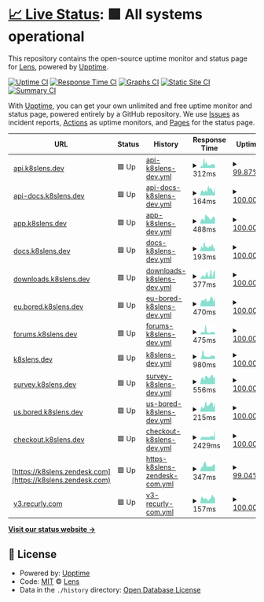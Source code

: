 # [📈 Live Status](https://status.k8slens.dev): <!--live status--> **🟩 All systems operational**

This repository contains the open-source uptime monitor and status page for [Lens](https://k8slens.dev/), powered by [Upptime](https://github.com/upptime/upptime).

[![Uptime CI](https://github.com/lensapp/k8slens-status/workflows/Uptime%20CI/badge.svg)](https://github.com/lensapp/k8slens-status/actions?query=workflow%3A%22Uptime+CI%22)
[![Response Time CI](https://github.com/lensapp/k8slens-status/workflows/Response%20Time%20CI/badge.svg)](https://github.com/lensapp/k8slens-status/actions?query=workflow%3A%22Response+Time+CI%22)
[![Graphs CI](https://github.com/lensapp/k8slens-status/workflows/Graphs%20CI/badge.svg)](https://github.com/lensapp/k8slens-status/actions?query=workflow%3A%22Graphs+CI%22)
[![Static Site CI](https://github.com/lensapp/k8slens-status/workflows/Static%20Site%20CI/badge.svg)](https://github.com/lensapp/k8slens-status/actions?query=workflow%3A%22Static+Site+CI%22)
[![Summary CI](https://github.com/lensapp/k8slens-status/workflows/Summary%20CI/badge.svg)](https://github.com/lensapp/k8slens-status/actions?query=workflow%3A%22Summary+CI%22)

With [Upptime](https://upptime.js.org), you can get your own unlimited and free uptime monitor and status page, powered entirely by a GitHub repository. We use [Issues](https://github.com/lensapp/k8slens-status/issues) as incident reports, [Actions](https://github.com/lensapp/k8slens-status/actions) as uptime monitors, and [Pages](https://status.k8slens.dev) for the status page.

<!--start: status pages-->
<!-- This summary is generated by Upptime (https://github.com/upptime/upptime) -->
<!-- Do not edit this manually, your changes will be overwritten -->
<!-- prettier-ignore -->
| URL | Status | History | Response Time | Uptime |
| --- | ------ | ------- | ------------- | ------ |
| <img alt="" src="https://icons.duckduckgo.com/ip3/api.k8slens.dev.ico" height="13"> [api.k8slens.dev](https://api.k8slens.dev) | 🟩 Up | [api-k8slens-dev.yml](https://github.com/lensapp/k8slens-status/commits/HEAD/history/api-k8slens-dev.yml) | <details><summary><img alt="Response time graph" src="./graphs/api-k8slens-dev/response-time-week.png" height="20"> 312ms</summary><br><a href="https://status.k8slens.dev/history/api-k8slens-dev"><img alt="Response time 319" src="https://img.shields.io/endpoint?url=https%3A%2F%2Fraw.githubusercontent.com%2Flensapp%2Fk8slens-status%2FHEAD%2Fapi%2Fapi-k8slens-dev%2Fresponse-time.json"></a><br><a href="https://status.k8slens.dev/history/api-k8slens-dev"><img alt="24-hour response time 340" src="https://img.shields.io/endpoint?url=https%3A%2F%2Fraw.githubusercontent.com%2Flensapp%2Fk8slens-status%2FHEAD%2Fapi%2Fapi-k8slens-dev%2Fresponse-time-day.json"></a><br><a href="https://status.k8slens.dev/history/api-k8slens-dev"><img alt="7-day response time 312" src="https://img.shields.io/endpoint?url=https%3A%2F%2Fraw.githubusercontent.com%2Flensapp%2Fk8slens-status%2FHEAD%2Fapi%2Fapi-k8slens-dev%2Fresponse-time-week.json"></a><br><a href="https://status.k8slens.dev/history/api-k8slens-dev"><img alt="30-day response time 302" src="https://img.shields.io/endpoint?url=https%3A%2F%2Fraw.githubusercontent.com%2Flensapp%2Fk8slens-status%2FHEAD%2Fapi%2Fapi-k8slens-dev%2Fresponse-time-month.json"></a><br><a href="https://status.k8slens.dev/history/api-k8slens-dev"><img alt="1-year response time 326" src="https://img.shields.io/endpoint?url=https%3A%2F%2Fraw.githubusercontent.com%2Flensapp%2Fk8slens-status%2FHEAD%2Fapi%2Fapi-k8slens-dev%2Fresponse-time-year.json"></a></details> | <details><summary><a href="https://status.k8slens.dev/history/api-k8slens-dev">99.87%</a></summary><a href="https://status.k8slens.dev/history/api-k8slens-dev"><img alt="All-time uptime 99.79%" src="https://img.shields.io/endpoint?url=https%3A%2F%2Fraw.githubusercontent.com%2Flensapp%2Fk8slens-status%2FHEAD%2Fapi%2Fapi-k8slens-dev%2Fuptime.json"></a><br><a href="https://status.k8slens.dev/history/api-k8slens-dev"><img alt="24-hour uptime 100.00%" src="https://img.shields.io/endpoint?url=https%3A%2F%2Fraw.githubusercontent.com%2Flensapp%2Fk8slens-status%2FHEAD%2Fapi%2Fapi-k8slens-dev%2Fuptime-day.json"></a><br><a href="https://status.k8slens.dev/history/api-k8slens-dev"><img alt="7-day uptime 99.87%" src="https://img.shields.io/endpoint?url=https%3A%2F%2Fraw.githubusercontent.com%2Flensapp%2Fk8slens-status%2FHEAD%2Fapi%2Fapi-k8slens-dev%2Fuptime-week.json"></a><br><a href="https://status.k8slens.dev/history/api-k8slens-dev"><img alt="30-day uptime 99.97%" src="https://img.shields.io/endpoint?url=https%3A%2F%2Fraw.githubusercontent.com%2Flensapp%2Fk8slens-status%2FHEAD%2Fapi%2Fapi-k8slens-dev%2Fuptime-month.json"></a><br><a href="https://status.k8slens.dev/history/api-k8slens-dev"><img alt="1-year uptime 99.44%" src="https://img.shields.io/endpoint?url=https%3A%2F%2Fraw.githubusercontent.com%2Flensapp%2Fk8slens-status%2FHEAD%2Fapi%2Fapi-k8slens-dev%2Fuptime-year.json"></a></details>
| <img alt="" src="https://icons.duckduckgo.com/ip3/api-docs.k8slens.dev.ico" height="13"> [api-docs.k8slens.dev](https://api-docs.k8slens.dev) | 🟩 Up | [api-docs-k8slens-dev.yml](https://github.com/lensapp/k8slens-status/commits/HEAD/history/api-docs-k8slens-dev.yml) | <details><summary><img alt="Response time graph" src="./graphs/api-docs-k8slens-dev/response-time-week.png" height="20"> 164ms</summary><br><a href="https://status.k8slens.dev/history/api-docs-k8slens-dev"><img alt="Response time 123" src="https://img.shields.io/endpoint?url=https%3A%2F%2Fraw.githubusercontent.com%2Flensapp%2Fk8slens-status%2FHEAD%2Fapi%2Fapi-docs-k8slens-dev%2Fresponse-time.json"></a><br><a href="https://status.k8slens.dev/history/api-docs-k8slens-dev"><img alt="24-hour response time 138" src="https://img.shields.io/endpoint?url=https%3A%2F%2Fraw.githubusercontent.com%2Flensapp%2Fk8slens-status%2FHEAD%2Fapi%2Fapi-docs-k8slens-dev%2Fresponse-time-day.json"></a><br><a href="https://status.k8slens.dev/history/api-docs-k8slens-dev"><img alt="7-day response time 164" src="https://img.shields.io/endpoint?url=https%3A%2F%2Fraw.githubusercontent.com%2Flensapp%2Fk8slens-status%2FHEAD%2Fapi%2Fapi-docs-k8slens-dev%2Fresponse-time-week.json"></a><br><a href="https://status.k8slens.dev/history/api-docs-k8slens-dev"><img alt="30-day response time 144" src="https://img.shields.io/endpoint?url=https%3A%2F%2Fraw.githubusercontent.com%2Flensapp%2Fk8slens-status%2FHEAD%2Fapi%2Fapi-docs-k8slens-dev%2Fresponse-time-month.json"></a><br><a href="https://status.k8slens.dev/history/api-docs-k8slens-dev"><img alt="1-year response time 126" src="https://img.shields.io/endpoint?url=https%3A%2F%2Fraw.githubusercontent.com%2Flensapp%2Fk8slens-status%2FHEAD%2Fapi%2Fapi-docs-k8slens-dev%2Fresponse-time-year.json"></a></details> | <details><summary><a href="https://status.k8slens.dev/history/api-docs-k8slens-dev">100.00%</a></summary><a href="https://status.k8slens.dev/history/api-docs-k8slens-dev"><img alt="All-time uptime 100.00%" src="https://img.shields.io/endpoint?url=https%3A%2F%2Fraw.githubusercontent.com%2Flensapp%2Fk8slens-status%2FHEAD%2Fapi%2Fapi-docs-k8slens-dev%2Fuptime.json"></a><br><a href="https://status.k8slens.dev/history/api-docs-k8slens-dev"><img alt="24-hour uptime 100.00%" src="https://img.shields.io/endpoint?url=https%3A%2F%2Fraw.githubusercontent.com%2Flensapp%2Fk8slens-status%2FHEAD%2Fapi%2Fapi-docs-k8slens-dev%2Fuptime-day.json"></a><br><a href="https://status.k8slens.dev/history/api-docs-k8slens-dev"><img alt="7-day uptime 100.00%" src="https://img.shields.io/endpoint?url=https%3A%2F%2Fraw.githubusercontent.com%2Flensapp%2Fk8slens-status%2FHEAD%2Fapi%2Fapi-docs-k8slens-dev%2Fuptime-week.json"></a><br><a href="https://status.k8slens.dev/history/api-docs-k8slens-dev"><img alt="30-day uptime 100.00%" src="https://img.shields.io/endpoint?url=https%3A%2F%2Fraw.githubusercontent.com%2Flensapp%2Fk8slens-status%2FHEAD%2Fapi%2Fapi-docs-k8slens-dev%2Fuptime-month.json"></a><br><a href="https://status.k8slens.dev/history/api-docs-k8slens-dev"><img alt="1-year uptime 100.00%" src="https://img.shields.io/endpoint?url=https%3A%2F%2Fraw.githubusercontent.com%2Flensapp%2Fk8slens-status%2FHEAD%2Fapi%2Fapi-docs-k8slens-dev%2Fuptime-year.json"></a></details>
| <img alt="" src="https://icons.duckduckgo.com/ip3/app.k8slens.dev.ico" height="13"> [app.k8slens.dev](https://app.k8slens.dev/auth/realms/lensCloud/protocol/openid-connect/3p-cookies/step1.html) | 🟩 Up | [app-k8slens-dev.yml](https://github.com/lensapp/k8slens-status/commits/HEAD/history/app-k8slens-dev.yml) | <details><summary><img alt="Response time graph" src="./graphs/app-k8slens-dev/response-time-week.png" height="20"> 488ms</summary><br><a href="https://status.k8slens.dev/history/app-k8slens-dev"><img alt="Response time 643" src="https://img.shields.io/endpoint?url=https%3A%2F%2Fraw.githubusercontent.com%2Flensapp%2Fk8slens-status%2FHEAD%2Fapi%2Fapp-k8slens-dev%2Fresponse-time.json"></a><br><a href="https://status.k8slens.dev/history/app-k8slens-dev"><img alt="24-hour response time 932" src="https://img.shields.io/endpoint?url=https%3A%2F%2Fraw.githubusercontent.com%2Flensapp%2Fk8slens-status%2FHEAD%2Fapi%2Fapp-k8slens-dev%2Fresponse-time-day.json"></a><br><a href="https://status.k8slens.dev/history/app-k8slens-dev"><img alt="7-day response time 488" src="https://img.shields.io/endpoint?url=https%3A%2F%2Fraw.githubusercontent.com%2Flensapp%2Fk8slens-status%2FHEAD%2Fapi%2Fapp-k8slens-dev%2Fresponse-time-week.json"></a><br><a href="https://status.k8slens.dev/history/app-k8slens-dev"><img alt="30-day response time 880" src="https://img.shields.io/endpoint?url=https%3A%2F%2Fraw.githubusercontent.com%2Flensapp%2Fk8slens-status%2FHEAD%2Fapi%2Fapp-k8slens-dev%2Fresponse-time-month.json"></a><br><a href="https://status.k8slens.dev/history/app-k8slens-dev"><img alt="1-year response time 646" src="https://img.shields.io/endpoint?url=https%3A%2F%2Fraw.githubusercontent.com%2Flensapp%2Fk8slens-status%2FHEAD%2Fapi%2Fapp-k8slens-dev%2Fresponse-time-year.json"></a></details> | <details><summary><a href="https://status.k8slens.dev/history/app-k8slens-dev">100.00%</a></summary><a href="https://status.k8slens.dev/history/app-k8slens-dev"><img alt="All-time uptime 99.88%" src="https://img.shields.io/endpoint?url=https%3A%2F%2Fraw.githubusercontent.com%2Flensapp%2Fk8slens-status%2FHEAD%2Fapi%2Fapp-k8slens-dev%2Fuptime.json"></a><br><a href="https://status.k8slens.dev/history/app-k8slens-dev"><img alt="24-hour uptime 100.00%" src="https://img.shields.io/endpoint?url=https%3A%2F%2Fraw.githubusercontent.com%2Flensapp%2Fk8slens-status%2FHEAD%2Fapi%2Fapp-k8slens-dev%2Fuptime-day.json"></a><br><a href="https://status.k8slens.dev/history/app-k8slens-dev"><img alt="7-day uptime 100.00%" src="https://img.shields.io/endpoint?url=https%3A%2F%2Fraw.githubusercontent.com%2Flensapp%2Fk8slens-status%2FHEAD%2Fapi%2Fapp-k8slens-dev%2Fuptime-week.json"></a><br><a href="https://status.k8slens.dev/history/app-k8slens-dev"><img alt="30-day uptime 99.96%" src="https://img.shields.io/endpoint?url=https%3A%2F%2Fraw.githubusercontent.com%2Flensapp%2Fk8slens-status%2FHEAD%2Fapi%2Fapp-k8slens-dev%2Fuptime-month.json"></a><br><a href="https://status.k8slens.dev/history/app-k8slens-dev"><img alt="1-year uptime 99.92%" src="https://img.shields.io/endpoint?url=https%3A%2F%2Fraw.githubusercontent.com%2Flensapp%2Fk8slens-status%2FHEAD%2Fapi%2Fapp-k8slens-dev%2Fuptime-year.json"></a></details>
| <img alt="" src="https://icons.duckduckgo.com/ip3/docs.k8slens.dev.ico" height="13"> [docs.k8slens.dev](https://docs.k8slens.dev) | 🟩 Up | [docs-k8slens-dev.yml](https://github.com/lensapp/k8slens-status/commits/HEAD/history/docs-k8slens-dev.yml) | <details><summary><img alt="Response time graph" src="./graphs/docs-k8slens-dev/response-time-week.png" height="20"> 193ms</summary><br><a href="https://status.k8slens.dev/history/docs-k8slens-dev"><img alt="Response time 150" src="https://img.shields.io/endpoint?url=https%3A%2F%2Fraw.githubusercontent.com%2Flensapp%2Fk8slens-status%2FHEAD%2Fapi%2Fdocs-k8slens-dev%2Fresponse-time.json"></a><br><a href="https://status.k8slens.dev/history/docs-k8slens-dev"><img alt="24-hour response time 1015" src="https://img.shields.io/endpoint?url=https%3A%2F%2Fraw.githubusercontent.com%2Flensapp%2Fk8slens-status%2FHEAD%2Fapi%2Fdocs-k8slens-dev%2Fresponse-time-day.json"></a><br><a href="https://status.k8slens.dev/history/docs-k8slens-dev"><img alt="7-day response time 193" src="https://img.shields.io/endpoint?url=https%3A%2F%2Fraw.githubusercontent.com%2Flensapp%2Fk8slens-status%2FHEAD%2Fapi%2Fdocs-k8slens-dev%2Fresponse-time-week.json"></a><br><a href="https://status.k8slens.dev/history/docs-k8slens-dev"><img alt="30-day response time 158" src="https://img.shields.io/endpoint?url=https%3A%2F%2Fraw.githubusercontent.com%2Flensapp%2Fk8slens-status%2FHEAD%2Fapi%2Fdocs-k8slens-dev%2Fresponse-time-month.json"></a><br><a href="https://status.k8slens.dev/history/docs-k8slens-dev"><img alt="1-year response time 141" src="https://img.shields.io/endpoint?url=https%3A%2F%2Fraw.githubusercontent.com%2Flensapp%2Fk8slens-status%2FHEAD%2Fapi%2Fdocs-k8slens-dev%2Fresponse-time-year.json"></a></details> | <details><summary><a href="https://status.k8slens.dev/history/docs-k8slens-dev">100.00%</a></summary><a href="https://status.k8slens.dev/history/docs-k8slens-dev"><img alt="All-time uptime 100.00%" src="https://img.shields.io/endpoint?url=https%3A%2F%2Fraw.githubusercontent.com%2Flensapp%2Fk8slens-status%2FHEAD%2Fapi%2Fdocs-k8slens-dev%2Fuptime.json"></a><br><a href="https://status.k8slens.dev/history/docs-k8slens-dev"><img alt="24-hour uptime 100.00%" src="https://img.shields.io/endpoint?url=https%3A%2F%2Fraw.githubusercontent.com%2Flensapp%2Fk8slens-status%2FHEAD%2Fapi%2Fdocs-k8slens-dev%2Fuptime-day.json"></a><br><a href="https://status.k8slens.dev/history/docs-k8slens-dev"><img alt="7-day uptime 100.00%" src="https://img.shields.io/endpoint?url=https%3A%2F%2Fraw.githubusercontent.com%2Flensapp%2Fk8slens-status%2FHEAD%2Fapi%2Fdocs-k8slens-dev%2Fuptime-week.json"></a><br><a href="https://status.k8slens.dev/history/docs-k8slens-dev"><img alt="30-day uptime 100.00%" src="https://img.shields.io/endpoint?url=https%3A%2F%2Fraw.githubusercontent.com%2Flensapp%2Fk8slens-status%2FHEAD%2Fapi%2Fdocs-k8slens-dev%2Fuptime-month.json"></a><br><a href="https://status.k8slens.dev/history/docs-k8slens-dev"><img alt="1-year uptime 100.00%" src="https://img.shields.io/endpoint?url=https%3A%2F%2Fraw.githubusercontent.com%2Flensapp%2Fk8slens-status%2FHEAD%2Fapi%2Fdocs-k8slens-dev%2Fuptime-year.json"></a></details>
| <img alt="" src="https://icons.duckduckgo.com/ip3/downloads.k8slens.dev.ico" height="13"> [downloads.k8slens.dev](https://downloads.k8slens.dev/ide/latest.yml) | 🟩 Up | [downloads-k8slens-dev.yml](https://github.com/lensapp/k8slens-status/commits/HEAD/history/downloads-k8slens-dev.yml) | <details><summary><img alt="Response time graph" src="./graphs/downloads-k8slens-dev/response-time-week.png" height="20"> 377ms</summary><br><a href="https://status.k8slens.dev/history/downloads-k8slens-dev"><img alt="Response time 257" src="https://img.shields.io/endpoint?url=https%3A%2F%2Fraw.githubusercontent.com%2Flensapp%2Fk8slens-status%2FHEAD%2Fapi%2Fdownloads-k8slens-dev%2Fresponse-time.json"></a><br><a href="https://status.k8slens.dev/history/downloads-k8slens-dev"><img alt="24-hour response time 574" src="https://img.shields.io/endpoint?url=https%3A%2F%2Fraw.githubusercontent.com%2Flensapp%2Fk8slens-status%2FHEAD%2Fapi%2Fdownloads-k8slens-dev%2Fresponse-time-day.json"></a><br><a href="https://status.k8slens.dev/history/downloads-k8slens-dev"><img alt="7-day response time 377" src="https://img.shields.io/endpoint?url=https%3A%2F%2Fraw.githubusercontent.com%2Flensapp%2Fk8slens-status%2FHEAD%2Fapi%2Fdownloads-k8slens-dev%2Fresponse-time-week.json"></a><br><a href="https://status.k8slens.dev/history/downloads-k8slens-dev"><img alt="30-day response time 393" src="https://img.shields.io/endpoint?url=https%3A%2F%2Fraw.githubusercontent.com%2Flensapp%2Fk8slens-status%2FHEAD%2Fapi%2Fdownloads-k8slens-dev%2Fresponse-time-month.json"></a><br><a href="https://status.k8slens.dev/history/downloads-k8slens-dev"><img alt="1-year response time 262" src="https://img.shields.io/endpoint?url=https%3A%2F%2Fraw.githubusercontent.com%2Flensapp%2Fk8slens-status%2FHEAD%2Fapi%2Fdownloads-k8slens-dev%2Fresponse-time-year.json"></a></details> | <details><summary><a href="https://status.k8slens.dev/history/downloads-k8slens-dev">100.00%</a></summary><a href="https://status.k8slens.dev/history/downloads-k8slens-dev"><img alt="All-time uptime 99.94%" src="https://img.shields.io/endpoint?url=https%3A%2F%2Fraw.githubusercontent.com%2Flensapp%2Fk8slens-status%2FHEAD%2Fapi%2Fdownloads-k8slens-dev%2Fuptime.json"></a><br><a href="https://status.k8slens.dev/history/downloads-k8slens-dev"><img alt="24-hour uptime 100.00%" src="https://img.shields.io/endpoint?url=https%3A%2F%2Fraw.githubusercontent.com%2Flensapp%2Fk8slens-status%2FHEAD%2Fapi%2Fdownloads-k8slens-dev%2Fuptime-day.json"></a><br><a href="https://status.k8slens.dev/history/downloads-k8slens-dev"><img alt="7-day uptime 100.00%" src="https://img.shields.io/endpoint?url=https%3A%2F%2Fraw.githubusercontent.com%2Flensapp%2Fk8slens-status%2FHEAD%2Fapi%2Fdownloads-k8slens-dev%2Fuptime-week.json"></a><br><a href="https://status.k8slens.dev/history/downloads-k8slens-dev"><img alt="30-day uptime 100.00%" src="https://img.shields.io/endpoint?url=https%3A%2F%2Fraw.githubusercontent.com%2Flensapp%2Fk8slens-status%2FHEAD%2Fapi%2Fdownloads-k8slens-dev%2Fuptime-month.json"></a><br><a href="https://status.k8slens.dev/history/downloads-k8slens-dev"><img alt="1-year uptime 99.98%" src="https://img.shields.io/endpoint?url=https%3A%2F%2Fraw.githubusercontent.com%2Flensapp%2Fk8slens-status%2FHEAD%2Fapi%2Fdownloads-k8slens-dev%2Fuptime-year.json"></a></details>
| <img alt="" src="https://icons.duckduckgo.com/ip3/eu.bored.k8slens.dev.ico" height="13"> [eu.bored.k8slens.dev](https://eu.bored.k8slens.dev/healthz) | 🟩 Up | [eu-bored-k8slens-dev.yml](https://github.com/lensapp/k8slens-status/commits/HEAD/history/eu-bored-k8slens-dev.yml) | <details><summary><img alt="Response time graph" src="./graphs/eu-bored-k8slens-dev/response-time-week.png" height="20"> 470ms</summary><br><a href="https://status.k8slens.dev/history/eu-bored-k8slens-dev"><img alt="Response time 439" src="https://img.shields.io/endpoint?url=https%3A%2F%2Fraw.githubusercontent.com%2Flensapp%2Fk8slens-status%2FHEAD%2Fapi%2Feu-bored-k8slens-dev%2Fresponse-time.json"></a><br><a href="https://status.k8slens.dev/history/eu-bored-k8slens-dev"><img alt="24-hour response time 508" src="https://img.shields.io/endpoint?url=https%3A%2F%2Fraw.githubusercontent.com%2Flensapp%2Fk8slens-status%2FHEAD%2Fapi%2Feu-bored-k8slens-dev%2Fresponse-time-day.json"></a><br><a href="https://status.k8slens.dev/history/eu-bored-k8slens-dev"><img alt="7-day response time 470" src="https://img.shields.io/endpoint?url=https%3A%2F%2Fraw.githubusercontent.com%2Flensapp%2Fk8slens-status%2FHEAD%2Fapi%2Feu-bored-k8slens-dev%2Fresponse-time-week.json"></a><br><a href="https://status.k8slens.dev/history/eu-bored-k8slens-dev"><img alt="30-day response time 437" src="https://img.shields.io/endpoint?url=https%3A%2F%2Fraw.githubusercontent.com%2Flensapp%2Fk8slens-status%2FHEAD%2Fapi%2Feu-bored-k8slens-dev%2Fresponse-time-month.json"></a><br><a href="https://status.k8slens.dev/history/eu-bored-k8slens-dev"><img alt="1-year response time 432" src="https://img.shields.io/endpoint?url=https%3A%2F%2Fraw.githubusercontent.com%2Flensapp%2Fk8slens-status%2FHEAD%2Fapi%2Feu-bored-k8slens-dev%2Fresponse-time-year.json"></a></details> | <details><summary><a href="https://status.k8slens.dev/history/eu-bored-k8slens-dev">100.00%</a></summary><a href="https://status.k8slens.dev/history/eu-bored-k8slens-dev"><img alt="All-time uptime 100.00%" src="https://img.shields.io/endpoint?url=https%3A%2F%2Fraw.githubusercontent.com%2Flensapp%2Fk8slens-status%2FHEAD%2Fapi%2Feu-bored-k8slens-dev%2Fuptime.json"></a><br><a href="https://status.k8slens.dev/history/eu-bored-k8slens-dev"><img alt="24-hour uptime 100.00%" src="https://img.shields.io/endpoint?url=https%3A%2F%2Fraw.githubusercontent.com%2Flensapp%2Fk8slens-status%2FHEAD%2Fapi%2Feu-bored-k8slens-dev%2Fuptime-day.json"></a><br><a href="https://status.k8slens.dev/history/eu-bored-k8slens-dev"><img alt="7-day uptime 100.00%" src="https://img.shields.io/endpoint?url=https%3A%2F%2Fraw.githubusercontent.com%2Flensapp%2Fk8slens-status%2FHEAD%2Fapi%2Feu-bored-k8slens-dev%2Fuptime-week.json"></a><br><a href="https://status.k8slens.dev/history/eu-bored-k8slens-dev"><img alt="30-day uptime 100.00%" src="https://img.shields.io/endpoint?url=https%3A%2F%2Fraw.githubusercontent.com%2Flensapp%2Fk8slens-status%2FHEAD%2Fapi%2Feu-bored-k8slens-dev%2Fuptime-month.json"></a><br><a href="https://status.k8slens.dev/history/eu-bored-k8slens-dev"><img alt="1-year uptime 100.00%" src="https://img.shields.io/endpoint?url=https%3A%2F%2Fraw.githubusercontent.com%2Flensapp%2Fk8slens-status%2FHEAD%2Fapi%2Feu-bored-k8slens-dev%2Fuptime-year.json"></a></details>
| <img alt="" src="https://icons.duckduckgo.com/ip3/forums.k8slens.dev.ico" height="13"> [forums.k8slens.dev](https://forums.k8slens.dev) | 🟩 Up | [forums-k8slens-dev.yml](https://github.com/lensapp/k8slens-status/commits/HEAD/history/forums-k8slens-dev.yml) | <details><summary><img alt="Response time graph" src="./graphs/forums-k8slens-dev/response-time-week.png" height="20"> 475ms</summary><br><a href="https://status.k8slens.dev/history/forums-k8slens-dev"><img alt="Response time 474" src="https://img.shields.io/endpoint?url=https%3A%2F%2Fraw.githubusercontent.com%2Flensapp%2Fk8slens-status%2FHEAD%2Fapi%2Fforums-k8slens-dev%2Fresponse-time.json"></a><br><a href="https://status.k8slens.dev/history/forums-k8slens-dev"><img alt="24-hour response time 440" src="https://img.shields.io/endpoint?url=https%3A%2F%2Fraw.githubusercontent.com%2Flensapp%2Fk8slens-status%2FHEAD%2Fapi%2Fforums-k8slens-dev%2Fresponse-time-day.json"></a><br><a href="https://status.k8slens.dev/history/forums-k8slens-dev"><img alt="7-day response time 475" src="https://img.shields.io/endpoint?url=https%3A%2F%2Fraw.githubusercontent.com%2Flensapp%2Fk8slens-status%2FHEAD%2Fapi%2Fforums-k8slens-dev%2Fresponse-time-week.json"></a><br><a href="https://status.k8slens.dev/history/forums-k8slens-dev"><img alt="30-day response time 581" src="https://img.shields.io/endpoint?url=https%3A%2F%2Fraw.githubusercontent.com%2Flensapp%2Fk8slens-status%2FHEAD%2Fapi%2Fforums-k8slens-dev%2Fresponse-time-month.json"></a><br><a href="https://status.k8slens.dev/history/forums-k8slens-dev"><img alt="1-year response time 467" src="https://img.shields.io/endpoint?url=https%3A%2F%2Fraw.githubusercontent.com%2Flensapp%2Fk8slens-status%2FHEAD%2Fapi%2Fforums-k8slens-dev%2Fresponse-time-year.json"></a></details> | <details><summary><a href="https://status.k8slens.dev/history/forums-k8slens-dev">100.00%</a></summary><a href="https://status.k8slens.dev/history/forums-k8slens-dev"><img alt="All-time uptime 99.68%" src="https://img.shields.io/endpoint?url=https%3A%2F%2Fraw.githubusercontent.com%2Flensapp%2Fk8slens-status%2FHEAD%2Fapi%2Fforums-k8slens-dev%2Fuptime.json"></a><br><a href="https://status.k8slens.dev/history/forums-k8slens-dev"><img alt="24-hour uptime 100.00%" src="https://img.shields.io/endpoint?url=https%3A%2F%2Fraw.githubusercontent.com%2Flensapp%2Fk8slens-status%2FHEAD%2Fapi%2Fforums-k8slens-dev%2Fuptime-day.json"></a><br><a href="https://status.k8slens.dev/history/forums-k8slens-dev"><img alt="7-day uptime 100.00%" src="https://img.shields.io/endpoint?url=https%3A%2F%2Fraw.githubusercontent.com%2Flensapp%2Fk8slens-status%2FHEAD%2Fapi%2Fforums-k8slens-dev%2Fuptime-week.json"></a><br><a href="https://status.k8slens.dev/history/forums-k8slens-dev"><img alt="30-day uptime 99.98%" src="https://img.shields.io/endpoint?url=https%3A%2F%2Fraw.githubusercontent.com%2Flensapp%2Fk8slens-status%2FHEAD%2Fapi%2Fforums-k8slens-dev%2Fuptime-month.json"></a><br><a href="https://status.k8slens.dev/history/forums-k8slens-dev"><img alt="1-year uptime 99.38%" src="https://img.shields.io/endpoint?url=https%3A%2F%2Fraw.githubusercontent.com%2Flensapp%2Fk8slens-status%2FHEAD%2Fapi%2Fforums-k8slens-dev%2Fuptime-year.json"></a></details>
| <img alt="" src="https://icons.duckduckgo.com/ip3/k8slens.dev.ico" height="13"> [k8slens.dev](https://k8slens.dev) | 🟩 Up | [k8slens-dev.yml](https://github.com/lensapp/k8slens-status/commits/HEAD/history/k8slens-dev.yml) | <details><summary><img alt="Response time graph" src="./graphs/k8slens-dev/response-time-week.png" height="20"> 980ms</summary><br><a href="https://status.k8slens.dev/history/k8slens-dev"><img alt="Response time 641" src="https://img.shields.io/endpoint?url=https%3A%2F%2Fraw.githubusercontent.com%2Flensapp%2Fk8slens-status%2FHEAD%2Fapi%2Fk8slens-dev%2Fresponse-time.json"></a><br><a href="https://status.k8slens.dev/history/k8slens-dev"><img alt="24-hour response time 916" src="https://img.shields.io/endpoint?url=https%3A%2F%2Fraw.githubusercontent.com%2Flensapp%2Fk8slens-status%2FHEAD%2Fapi%2Fk8slens-dev%2Fresponse-time-day.json"></a><br><a href="https://status.k8slens.dev/history/k8slens-dev"><img alt="7-day response time 980" src="https://img.shields.io/endpoint?url=https%3A%2F%2Fraw.githubusercontent.com%2Flensapp%2Fk8slens-status%2FHEAD%2Fapi%2Fk8slens-dev%2Fresponse-time-week.json"></a><br><a href="https://status.k8slens.dev/history/k8slens-dev"><img alt="30-day response time 885" src="https://img.shields.io/endpoint?url=https%3A%2F%2Fraw.githubusercontent.com%2Flensapp%2Fk8slens-status%2FHEAD%2Fapi%2Fk8slens-dev%2Fresponse-time-month.json"></a><br><a href="https://status.k8slens.dev/history/k8slens-dev"><img alt="1-year response time 720" src="https://img.shields.io/endpoint?url=https%3A%2F%2Fraw.githubusercontent.com%2Flensapp%2Fk8slens-status%2FHEAD%2Fapi%2Fk8slens-dev%2Fresponse-time-year.json"></a></details> | <details><summary><a href="https://status.k8slens.dev/history/k8slens-dev">100.00%</a></summary><a href="https://status.k8slens.dev/history/k8slens-dev"><img alt="All-time uptime 99.92%" src="https://img.shields.io/endpoint?url=https%3A%2F%2Fraw.githubusercontent.com%2Flensapp%2Fk8slens-status%2FHEAD%2Fapi%2Fk8slens-dev%2Fuptime.json"></a><br><a href="https://status.k8slens.dev/history/k8slens-dev"><img alt="24-hour uptime 100.00%" src="https://img.shields.io/endpoint?url=https%3A%2F%2Fraw.githubusercontent.com%2Flensapp%2Fk8slens-status%2FHEAD%2Fapi%2Fk8slens-dev%2Fuptime-day.json"></a><br><a href="https://status.k8slens.dev/history/k8slens-dev"><img alt="7-day uptime 100.00%" src="https://img.shields.io/endpoint?url=https%3A%2F%2Fraw.githubusercontent.com%2Flensapp%2Fk8slens-status%2FHEAD%2Fapi%2Fk8slens-dev%2Fuptime-week.json"></a><br><a href="https://status.k8slens.dev/history/k8slens-dev"><img alt="30-day uptime 100.00%" src="https://img.shields.io/endpoint?url=https%3A%2F%2Fraw.githubusercontent.com%2Flensapp%2Fk8slens-status%2FHEAD%2Fapi%2Fk8slens-dev%2Fuptime-month.json"></a><br><a href="https://status.k8slens.dev/history/k8slens-dev"><img alt="1-year uptime 99.76%" src="https://img.shields.io/endpoint?url=https%3A%2F%2Fraw.githubusercontent.com%2Flensapp%2Fk8slens-status%2FHEAD%2Fapi%2Fk8slens-dev%2Fuptime-year.json"></a></details>
| <img alt="" src="https://icons.duckduckgo.com/ip3/survey.k8slens.dev.ico" height="13"> [survey.k8slens.dev](https://survey.k8slens.dev/api) | 🟩 Up | [survey-k8slens-dev.yml](https://github.com/lensapp/k8slens-status/commits/HEAD/history/survey-k8slens-dev.yml) | <details><summary><img alt="Response time graph" src="./graphs/survey-k8slens-dev/response-time-week.png" height="20"> 556ms</summary><br><a href="https://status.k8slens.dev/history/survey-k8slens-dev"><img alt="Response time 611" src="https://img.shields.io/endpoint?url=https%3A%2F%2Fraw.githubusercontent.com%2Flensapp%2Fk8slens-status%2FHEAD%2Fapi%2Fsurvey-k8slens-dev%2Fresponse-time.json"></a><br><a href="https://status.k8slens.dev/history/survey-k8slens-dev"><img alt="24-hour response time 543" src="https://img.shields.io/endpoint?url=https%3A%2F%2Fraw.githubusercontent.com%2Flensapp%2Fk8slens-status%2FHEAD%2Fapi%2Fsurvey-k8slens-dev%2Fresponse-time-day.json"></a><br><a href="https://status.k8slens.dev/history/survey-k8slens-dev"><img alt="7-day response time 556" src="https://img.shields.io/endpoint?url=https%3A%2F%2Fraw.githubusercontent.com%2Flensapp%2Fk8slens-status%2FHEAD%2Fapi%2Fsurvey-k8slens-dev%2Fresponse-time-week.json"></a><br><a href="https://status.k8slens.dev/history/survey-k8slens-dev"><img alt="30-day response time 685" src="https://img.shields.io/endpoint?url=https%3A%2F%2Fraw.githubusercontent.com%2Flensapp%2Fk8slens-status%2FHEAD%2Fapi%2Fsurvey-k8slens-dev%2Fresponse-time-month.json"></a><br><a href="https://status.k8slens.dev/history/survey-k8slens-dev"><img alt="1-year response time 628" src="https://img.shields.io/endpoint?url=https%3A%2F%2Fraw.githubusercontent.com%2Flensapp%2Fk8slens-status%2FHEAD%2Fapi%2Fsurvey-k8slens-dev%2Fresponse-time-year.json"></a></details> | <details><summary><a href="https://status.k8slens.dev/history/survey-k8slens-dev">100.00%</a></summary><a href="https://status.k8slens.dev/history/survey-k8slens-dev"><img alt="All-time uptime 99.98%" src="https://img.shields.io/endpoint?url=https%3A%2F%2Fraw.githubusercontent.com%2Flensapp%2Fk8slens-status%2FHEAD%2Fapi%2Fsurvey-k8slens-dev%2Fuptime.json"></a><br><a href="https://status.k8slens.dev/history/survey-k8slens-dev"><img alt="24-hour uptime 100.00%" src="https://img.shields.io/endpoint?url=https%3A%2F%2Fraw.githubusercontent.com%2Flensapp%2Fk8slens-status%2FHEAD%2Fapi%2Fsurvey-k8slens-dev%2Fuptime-day.json"></a><br><a href="https://status.k8slens.dev/history/survey-k8slens-dev"><img alt="7-day uptime 100.00%" src="https://img.shields.io/endpoint?url=https%3A%2F%2Fraw.githubusercontent.com%2Flensapp%2Fk8slens-status%2FHEAD%2Fapi%2Fsurvey-k8slens-dev%2Fuptime-week.json"></a><br><a href="https://status.k8slens.dev/history/survey-k8slens-dev"><img alt="30-day uptime 100.00%" src="https://img.shields.io/endpoint?url=https%3A%2F%2Fraw.githubusercontent.com%2Flensapp%2Fk8slens-status%2FHEAD%2Fapi%2Fsurvey-k8slens-dev%2Fuptime-month.json"></a><br><a href="https://status.k8slens.dev/history/survey-k8slens-dev"><img alt="1-year uptime 99.95%" src="https://img.shields.io/endpoint?url=https%3A%2F%2Fraw.githubusercontent.com%2Flensapp%2Fk8slens-status%2FHEAD%2Fapi%2Fsurvey-k8slens-dev%2Fuptime-year.json"></a></details>
| <img alt="" src="https://icons.duckduckgo.com/ip3/us.bored.k8slens.dev.ico" height="13"> [us.bored.k8slens.dev](https://us.bored.k8slens.dev/healthz) | 🟩 Up | [us-bored-k8slens-dev.yml](https://github.com/lensapp/k8slens-status/commits/HEAD/history/us-bored-k8slens-dev.yml) | <details><summary><img alt="Response time graph" src="./graphs/us-bored-k8slens-dev/response-time-week.png" height="20"> 215ms</summary><br><a href="https://status.k8slens.dev/history/us-bored-k8slens-dev"><img alt="Response time 187" src="https://img.shields.io/endpoint?url=https%3A%2F%2Fraw.githubusercontent.com%2Flensapp%2Fk8slens-status%2FHEAD%2Fapi%2Fus-bored-k8slens-dev%2Fresponse-time.json"></a><br><a href="https://status.k8slens.dev/history/us-bored-k8slens-dev"><img alt="24-hour response time 307" src="https://img.shields.io/endpoint?url=https%3A%2F%2Fraw.githubusercontent.com%2Flensapp%2Fk8slens-status%2FHEAD%2Fapi%2Fus-bored-k8slens-dev%2Fresponse-time-day.json"></a><br><a href="https://status.k8slens.dev/history/us-bored-k8slens-dev"><img alt="7-day response time 215" src="https://img.shields.io/endpoint?url=https%3A%2F%2Fraw.githubusercontent.com%2Flensapp%2Fk8slens-status%2FHEAD%2Fapi%2Fus-bored-k8slens-dev%2Fresponse-time-week.json"></a><br><a href="https://status.k8slens.dev/history/us-bored-k8slens-dev"><img alt="30-day response time 206" src="https://img.shields.io/endpoint?url=https%3A%2F%2Fraw.githubusercontent.com%2Flensapp%2Fk8slens-status%2FHEAD%2Fapi%2Fus-bored-k8slens-dev%2Fresponse-time-month.json"></a><br><a href="https://status.k8slens.dev/history/us-bored-k8slens-dev"><img alt="1-year response time 189" src="https://img.shields.io/endpoint?url=https%3A%2F%2Fraw.githubusercontent.com%2Flensapp%2Fk8slens-status%2FHEAD%2Fapi%2Fus-bored-k8slens-dev%2Fresponse-time-year.json"></a></details> | <details><summary><a href="https://status.k8slens.dev/history/us-bored-k8slens-dev">100.00%</a></summary><a href="https://status.k8slens.dev/history/us-bored-k8slens-dev"><img alt="All-time uptime 99.98%" src="https://img.shields.io/endpoint?url=https%3A%2F%2Fraw.githubusercontent.com%2Flensapp%2Fk8slens-status%2FHEAD%2Fapi%2Fus-bored-k8slens-dev%2Fuptime.json"></a><br><a href="https://status.k8slens.dev/history/us-bored-k8slens-dev"><img alt="24-hour uptime 100.00%" src="https://img.shields.io/endpoint?url=https%3A%2F%2Fraw.githubusercontent.com%2Flensapp%2Fk8slens-status%2FHEAD%2Fapi%2Fus-bored-k8slens-dev%2Fuptime-day.json"></a><br><a href="https://status.k8slens.dev/history/us-bored-k8slens-dev"><img alt="7-day uptime 100.00%" src="https://img.shields.io/endpoint?url=https%3A%2F%2Fraw.githubusercontent.com%2Flensapp%2Fk8slens-status%2FHEAD%2Fapi%2Fus-bored-k8slens-dev%2Fuptime-week.json"></a><br><a href="https://status.k8slens.dev/history/us-bored-k8slens-dev"><img alt="30-day uptime 99.95%" src="https://img.shields.io/endpoint?url=https%3A%2F%2Fraw.githubusercontent.com%2Flensapp%2Fk8slens-status%2FHEAD%2Fapi%2Fus-bored-k8slens-dev%2Fuptime-month.json"></a><br><a href="https://status.k8slens.dev/history/us-bored-k8slens-dev"><img alt="1-year uptime 99.99%" src="https://img.shields.io/endpoint?url=https%3A%2F%2Fraw.githubusercontent.com%2Flensapp%2Fk8slens-status%2FHEAD%2Fapi%2Fus-bored-k8slens-dev%2Fuptime-year.json"></a></details>
| <img alt="" src="https://icons.duckduckgo.com/ip3/checkout.k8slens.dev.ico" height="13"> [checkout.k8slens.dev](https://checkout.k8slens.dev) | 🟩 Up | [checkout-k8slens-dev.yml](https://github.com/lensapp/k8slens-status/commits/HEAD/history/checkout-k8slens-dev.yml) | <details><summary><img alt="Response time graph" src="./graphs/checkout-k8slens-dev/response-time-week.png" height="20"> 2429ms</summary><br><a href="https://status.k8slens.dev/history/checkout-k8slens-dev"><img alt="Response time 1782" src="https://img.shields.io/endpoint?url=https%3A%2F%2Fraw.githubusercontent.com%2Flensapp%2Fk8slens-status%2FHEAD%2Fapi%2Fcheckout-k8slens-dev%2Fresponse-time.json"></a><br><a href="https://status.k8slens.dev/history/checkout-k8slens-dev"><img alt="24-hour response time 2160" src="https://img.shields.io/endpoint?url=https%3A%2F%2Fraw.githubusercontent.com%2Flensapp%2Fk8slens-status%2FHEAD%2Fapi%2Fcheckout-k8slens-dev%2Fresponse-time-day.json"></a><br><a href="https://status.k8slens.dev/history/checkout-k8slens-dev"><img alt="7-day response time 2429" src="https://img.shields.io/endpoint?url=https%3A%2F%2Fraw.githubusercontent.com%2Flensapp%2Fk8slens-status%2FHEAD%2Fapi%2Fcheckout-k8slens-dev%2Fresponse-time-week.json"></a><br><a href="https://status.k8slens.dev/history/checkout-k8slens-dev"><img alt="30-day response time 2113" src="https://img.shields.io/endpoint?url=https%3A%2F%2Fraw.githubusercontent.com%2Flensapp%2Fk8slens-status%2FHEAD%2Fapi%2Fcheckout-k8slens-dev%2Fresponse-time-month.json"></a><br><a href="https://status.k8slens.dev/history/checkout-k8slens-dev"><img alt="1-year response time 1792" src="https://img.shields.io/endpoint?url=https%3A%2F%2Fraw.githubusercontent.com%2Flensapp%2Fk8slens-status%2FHEAD%2Fapi%2Fcheckout-k8slens-dev%2Fresponse-time-year.json"></a></details> | <details><summary><a href="https://status.k8slens.dev/history/checkout-k8slens-dev">100.00%</a></summary><a href="https://status.k8slens.dev/history/checkout-k8slens-dev"><img alt="All-time uptime 100.00%" src="https://img.shields.io/endpoint?url=https%3A%2F%2Fraw.githubusercontent.com%2Flensapp%2Fk8slens-status%2FHEAD%2Fapi%2Fcheckout-k8slens-dev%2Fuptime.json"></a><br><a href="https://status.k8slens.dev/history/checkout-k8slens-dev"><img alt="24-hour uptime 100.00%" src="https://img.shields.io/endpoint?url=https%3A%2F%2Fraw.githubusercontent.com%2Flensapp%2Fk8slens-status%2FHEAD%2Fapi%2Fcheckout-k8slens-dev%2Fuptime-day.json"></a><br><a href="https://status.k8slens.dev/history/checkout-k8slens-dev"><img alt="7-day uptime 100.00%" src="https://img.shields.io/endpoint?url=https%3A%2F%2Fraw.githubusercontent.com%2Flensapp%2Fk8slens-status%2FHEAD%2Fapi%2Fcheckout-k8slens-dev%2Fuptime-week.json"></a><br><a href="https://status.k8slens.dev/history/checkout-k8slens-dev"><img alt="30-day uptime 100.00%" src="https://img.shields.io/endpoint?url=https%3A%2F%2Fraw.githubusercontent.com%2Flensapp%2Fk8slens-status%2FHEAD%2Fapi%2Fcheckout-k8slens-dev%2Fuptime-month.json"></a><br><a href="https://status.k8slens.dev/history/checkout-k8slens-dev"><img alt="1-year uptime 100.00%" src="https://img.shields.io/endpoint?url=https%3A%2F%2Fraw.githubusercontent.com%2Flensapp%2Fk8slens-status%2FHEAD%2Fapi%2Fcheckout-k8slens-dev%2Fuptime-year.json"></a></details>
| <img alt="" src="https://icons.duckduckgo.com/ip3/k8slens.zendesk.com.ico" height="13"> [https://k8slens.zendesk.com](https://k8slens.zendesk.com) | 🟩 Up | [https-k8slens-zendesk-com.yml](https://github.com/lensapp/k8slens-status/commits/HEAD/history/https-k8slens-zendesk-com.yml) | <details><summary><img alt="Response time graph" src="./graphs/https-k8slens-zendesk-com/response-time-week.png" height="20"> 347ms</summary><br><a href="https://status.k8slens.dev/history/https-k8slens-zendesk-com"><img alt="Response time 303" src="https://img.shields.io/endpoint?url=https%3A%2F%2Fraw.githubusercontent.com%2Flensapp%2Fk8slens-status%2FHEAD%2Fapi%2Fhttps-k8slens-zendesk-com%2Fresponse-time.json"></a><br><a href="https://status.k8slens.dev/history/https-k8slens-zendesk-com"><img alt="24-hour response time 286" src="https://img.shields.io/endpoint?url=https%3A%2F%2Fraw.githubusercontent.com%2Flensapp%2Fk8slens-status%2FHEAD%2Fapi%2Fhttps-k8slens-zendesk-com%2Fresponse-time-day.json"></a><br><a href="https://status.k8slens.dev/history/https-k8slens-zendesk-com"><img alt="7-day response time 347" src="https://img.shields.io/endpoint?url=https%3A%2F%2Fraw.githubusercontent.com%2Flensapp%2Fk8slens-status%2FHEAD%2Fapi%2Fhttps-k8slens-zendesk-com%2Fresponse-time-week.json"></a><br><a href="https://status.k8slens.dev/history/https-k8slens-zendesk-com"><img alt="30-day response time 318" src="https://img.shields.io/endpoint?url=https%3A%2F%2Fraw.githubusercontent.com%2Flensapp%2Fk8slens-status%2FHEAD%2Fapi%2Fhttps-k8slens-zendesk-com%2Fresponse-time-month.json"></a><br><a href="https://status.k8slens.dev/history/https-k8slens-zendesk-com"><img alt="1-year response time 303" src="https://img.shields.io/endpoint?url=https%3A%2F%2Fraw.githubusercontent.com%2Flensapp%2Fk8slens-status%2FHEAD%2Fapi%2Fhttps-k8slens-zendesk-com%2Fresponse-time-year.json"></a></details> | <details><summary><a href="https://status.k8slens.dev/history/https-k8slens-zendesk-com">99.04%</a></summary><a href="https://status.k8slens.dev/history/https-k8slens-zendesk-com"><img alt="All-time uptime 99.98%" src="https://img.shields.io/endpoint?url=https%3A%2F%2Fraw.githubusercontent.com%2Flensapp%2Fk8slens-status%2FHEAD%2Fapi%2Fhttps-k8slens-zendesk-com%2Fuptime.json"></a><br><a href="https://status.k8slens.dev/history/https-k8slens-zendesk-com"><img alt="24-hour uptime 100.00%" src="https://img.shields.io/endpoint?url=https%3A%2F%2Fraw.githubusercontent.com%2Flensapp%2Fk8slens-status%2FHEAD%2Fapi%2Fhttps-k8slens-zendesk-com%2Fuptime-day.json"></a><br><a href="https://status.k8slens.dev/history/https-k8slens-zendesk-com"><img alt="7-day uptime 99.04%" src="https://img.shields.io/endpoint?url=https%3A%2F%2Fraw.githubusercontent.com%2Flensapp%2Fk8slens-status%2FHEAD%2Fapi%2Fhttps-k8slens-zendesk-com%2Fuptime-week.json"></a><br><a href="https://status.k8slens.dev/history/https-k8slens-zendesk-com"><img alt="30-day uptime 99.78%" src="https://img.shields.io/endpoint?url=https%3A%2F%2Fraw.githubusercontent.com%2Flensapp%2Fk8slens-status%2FHEAD%2Fapi%2Fhttps-k8slens-zendesk-com%2Fuptime-month.json"></a><br><a href="https://status.k8slens.dev/history/https-k8slens-zendesk-com"><img alt="1-year uptime 99.98%" src="https://img.shields.io/endpoint?url=https%3A%2F%2Fraw.githubusercontent.com%2Flensapp%2Fk8slens-status%2FHEAD%2Fapi%2Fhttps-k8slens-zendesk-com%2Fuptime-year.json"></a></details>
| <img alt="" src="https://icons.duckduckgo.com/ip3/v3.recurly.com.ico" height="13"> [v3.recurly.com](https://v3.recurly.com/subscriptions) | 🟩 Up | [v3-recurly-com.yml](https://github.com/lensapp/k8slens-status/commits/HEAD/history/v3-recurly-com.yml) | <details><summary><img alt="Response time graph" src="./graphs/v3-recurly-com/response-time-week.png" height="20"> 157ms</summary><br><a href="https://status.k8slens.dev/history/v3-recurly-com"><img alt="Response time 143" src="https://img.shields.io/endpoint?url=https%3A%2F%2Fraw.githubusercontent.com%2Flensapp%2Fk8slens-status%2FHEAD%2Fapi%2Fv3-recurly-com%2Fresponse-time.json"></a><br><a href="https://status.k8slens.dev/history/v3-recurly-com"><img alt="24-hour response time 203" src="https://img.shields.io/endpoint?url=https%3A%2F%2Fraw.githubusercontent.com%2Flensapp%2Fk8slens-status%2FHEAD%2Fapi%2Fv3-recurly-com%2Fresponse-time-day.json"></a><br><a href="https://status.k8slens.dev/history/v3-recurly-com"><img alt="7-day response time 157" src="https://img.shields.io/endpoint?url=https%3A%2F%2Fraw.githubusercontent.com%2Flensapp%2Fk8slens-status%2FHEAD%2Fapi%2Fv3-recurly-com%2Fresponse-time-week.json"></a><br><a href="https://status.k8slens.dev/history/v3-recurly-com"><img alt="30-day response time 159" src="https://img.shields.io/endpoint?url=https%3A%2F%2Fraw.githubusercontent.com%2Flensapp%2Fk8slens-status%2FHEAD%2Fapi%2Fv3-recurly-com%2Fresponse-time-month.json"></a><br><a href="https://status.k8slens.dev/history/v3-recurly-com"><img alt="1-year response time 143" src="https://img.shields.io/endpoint?url=https%3A%2F%2Fraw.githubusercontent.com%2Flensapp%2Fk8slens-status%2FHEAD%2Fapi%2Fv3-recurly-com%2Fresponse-time-year.json"></a></details> | <details><summary><a href="https://status.k8slens.dev/history/v3-recurly-com">100.00%</a></summary><a href="https://status.k8slens.dev/history/v3-recurly-com"><img alt="All-time uptime 100.00%" src="https://img.shields.io/endpoint?url=https%3A%2F%2Fraw.githubusercontent.com%2Flensapp%2Fk8slens-status%2FHEAD%2Fapi%2Fv3-recurly-com%2Fuptime.json"></a><br><a href="https://status.k8slens.dev/history/v3-recurly-com"><img alt="24-hour uptime 100.00%" src="https://img.shields.io/endpoint?url=https%3A%2F%2Fraw.githubusercontent.com%2Flensapp%2Fk8slens-status%2FHEAD%2Fapi%2Fv3-recurly-com%2Fuptime-day.json"></a><br><a href="https://status.k8slens.dev/history/v3-recurly-com"><img alt="7-day uptime 100.00%" src="https://img.shields.io/endpoint?url=https%3A%2F%2Fraw.githubusercontent.com%2Flensapp%2Fk8slens-status%2FHEAD%2Fapi%2Fv3-recurly-com%2Fuptime-week.json"></a><br><a href="https://status.k8slens.dev/history/v3-recurly-com"><img alt="30-day uptime 100.00%" src="https://img.shields.io/endpoint?url=https%3A%2F%2Fraw.githubusercontent.com%2Flensapp%2Fk8slens-status%2FHEAD%2Fapi%2Fv3-recurly-com%2Fuptime-month.json"></a><br><a href="https://status.k8slens.dev/history/v3-recurly-com"><img alt="1-year uptime 100.00%" src="https://img.shields.io/endpoint?url=https%3A%2F%2Fraw.githubusercontent.com%2Flensapp%2Fk8slens-status%2FHEAD%2Fapi%2Fv3-recurly-com%2Fuptime-year.json"></a></details>

<!--end: status pages-->

[**Visit our status website →**](https://status.k8slens.dev)

## 📄 License

- Powered by: [Upptime](https://github.com/upptime/upptime)
- Code: [MIT](./LICENSE) © [Lens](https://k8slens.dev/)
- Data in the `./history` directory: [Open Database License](https://opendatacommons.org/licenses/odbl/1-0/)
